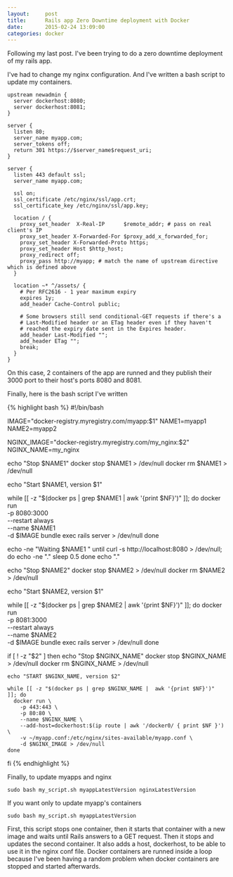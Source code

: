 ```yaml
---
layout:     post
title:      Rails app Zero Downtime deployment with Docker
date:       2015-02-24 13:09:00
categories: docker
---
```


Following my last post. I've been trying to do a zero downtime
deployment of my rails app.

I've had to change my nginx configuration. And I've written a bash
script to update my containers.

```
upstream newadmin {
  server dockerhost:8080;
  server dockerhost:8081;
}

server {
  listen 80;
  server_name myapp.com;
  server_tokens off;
  return 301 https://$server_name$request_uri;
}

server {
  listen 443 default ssl;
  server_name myapp.com;

  ssl on;
  ssl_certificate /etc/nginx/ssl/app.crt;
  ssl_certificate_key /etc/nginx/ssl/app.key;

  location / {
    proxy_set_header  X-Real-IP      $remote_addr; # pass on real client's IP
    proxy_set_header X-Forwarded-For $proxy_add_x_forwarded_for;
    proxy_set_header X-Forwarded-Proto https;
    proxy_set_header Host $http_host;
    proxy_redirect off;
    proxy_pass http://myapp; # match the name of upstream directive which is defined above
  }

  location ~* ^/assets/ {
    # Per RFC2616 - 1 year maximum expiry
    expires 1y;
    add_header Cache-Control public;

    # Some browsers still send conditional-GET requests if there's a
    # Last-Modified header or an ETag header even if they haven't
    # reached the expiry date sent in the Expires header.
    add_header Last-Modified "";
    add_header ETag "";
    break;
  }
}
```

On this case, 2 containers of the app are runned and they publish their 3000 port to their host's ports 8080 and 8081.

Finally, here is the bash script I've written

{% highlight bash %}
#!/bin/bash

IMAGE="docker-registry.myregistry.com/myapp:$1"
NAME1=myapp1
NAME2=myapp2

NGINX_IMAGE="docker-registry.myregistry.com/my_nginx:$2"
NGINX_NAME=my_nginx

echo "Stop $NAME1"
docker stop $NAME1 > /dev/null
docker rm $NAME1 > /dev/null

echo "Start $NAME1, version $1"

while [[ -z "$(docker ps | grep $NAME1 |  awk '{print $NF}')"  ]]; do
  docker run \
    -p 8080:3000 \
    --restart always \
    --name $NAME1 \
    -d $IMAGE bundle exec rails server > /dev/null
done

echo -ne "Waiting $NAME1 "
until curl -s http://localhost:8080 > /dev/null; do
  echo -ne "."
  sleep 0.5
done
echo "."

echo "Stop $NAME2"
docker stop $NAME2 > /dev/null
docker rm $NAME2 > /dev/null

echo "Start $NAME2, version $1"

while [[ -z "$(docker ps | grep $NAME2 |  awk '{print $NF}')"  ]]; do
  docker run \
    -p 8081:3000 \
    --restart always \
    --name $NAME2 \
    -d $IMAGE bundle exec rails server > /dev/null
done

if [ ! -z "$2" ]
  then
    echo "Stop $NGINX_NAME"
    docker stop $NGINX_NAME > /dev/null
    docker rm $NGINX_NAME > /dev/null

    echo "START $NGINX_NAME, version $2"

    while [[ -z "$(docker ps | grep $NGINX_NAME |  awk '{print $NF}')"  ]]; do
      docker run \
        -p 443:443 \
        -p 80:80 \
        --name $NGINX_NAME \
        --add-host=dockerhost:$(ip route | awk '/docker0/ { print $NF }') \
        -v ~/myapp.conf:/etc/nginx/sites-available/myapp.conf \
        -d $NGINX_IMAGE > /dev/null
    done
fi
{% endhighlight %}

Finally, to update myapps and nginx

```
sudo bash my_script.sh myappLatestVersion nginxLatestVersion
```

If you want only to update myapp's containers

```
sudo bash my_script.sh myappLatestVersion
```

First, this script stops one container, then it starts that container with a new image and waits until Rails answers to a GET request. Then it stops and updates the second container.
It also adds a host, dockerhost, to be able to use it in the nginx conf file. Docker containers are runned inside a loop because I've been having a random problem when docker containers are stopped and started afterwards.
